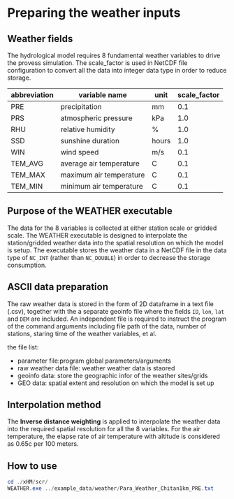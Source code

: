 # Preparing the weather inputs
## Weather fields

The hydrological model requires 8 fundamental weather variables to drive the provess simulation. 
The scale_factor is used in NetCDF file configuration to convert all the data into integer data type in order to 
reduce storage. 

| abbreviation | variable name | unit | scale_factor |
| ------------ | ------------- | ---- | ------------ |
| PRE | precipitation | mm | 0.1 |
| PRS | atmospheric pressure | kPa | 1.0 |
| RHU | relative humidity | % | 1.0 |
| SSD | sunshine duration | hours | 1.0 |
| WIN | wind speed | m/s | 0.1 |
| TEM_AVG | average air temperature | C | 0.1 |
| TEM_MAX | maximum air temperature | C | 0.1 |
| TEM_MIN | minimum air temperature | C | 0.1 |

## Purpose of the WEATHER executable 
The data for the 8 variables is collected at either station scale or gridded scale. The WEATHER executable is designed to 
interpolate the station/gridded weather data into the spatial resolution on which the model is setup. 
The executable stores the weather data in a NetCDF file in the data type of `NC_INT` (rather than `NC_DOUBLE`) in order to decrease the storage consumption. 

## ASCII data preparation 
The raw weather data is stored in the form of 2D dataframe in a text file (.csv), together with the a separate geoinfo file where the fields `ID`, `lon`, `lat` and `DEM` are included. 
An independent file is required to instruct the program of the command arguments including file path of the data, number of stations, staring time of the weather variables, et al. 

the file list:
- parameter file:program global parameters/arguments
- raw weather data file: weather weather data is staored
- geoinfo data: store the geographic infor of the weather sites/grids
- GEO data: spatial extent and resolution on which the model is set up 

## Interpolation method
The **Inverse distance weighting** is applied to interpolate the weather data into the required spatial resolution for all the 8 variables. For the air temperature, the elapse rate of air temperature with altitude is considered as 0.65c per 100 meters. 

## How to use

```PowerShell
cd ./xHM/scr/
WEATHER.exe ../example_data/weather/Para_Weather_Chitan1km_PRE.txt
```





